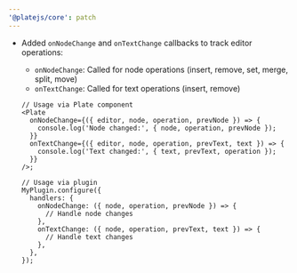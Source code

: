 ```yaml
---
'@platejs/core': patch
---
```


- Added `onNodeChange` and `onTextChange` callbacks to track editor operations:

  - `onNodeChange`: Called for node operations (insert, remove, set, merge, split, move)
  - `onTextChange`: Called for text operations (insert, remove)

  ```tsx
  // Usage via Plate component
  <Plate
    onNodeChange={({ editor, node, operation, prevNode }) => {
      console.log('Node changed:', { node, operation, prevNode });
    }}
    onTextChange={({ editor, node, operation, prevText, text }) => {
      console.log('Text changed:', { text, prevText, operation });
    }}
  />;

  // Usage via plugin
  MyPlugin.configure({
    handlers: {
      onNodeChange: ({ node, operation, prevNode }) => {
        // Handle node changes
      },
      onTextChange: ({ node, operation, prevText, text }) => {
        // Handle text changes
      },
    },
  });
  ```
